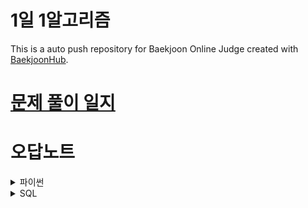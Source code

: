 # 1일 1알고리즘
This is a auto push repository for Baekjoon Online Judge created with [BaekjoonHub](https://github.com/BaekjoonHub/BaekjoonHub).

# [문제 풀이 일지](https://hi-jin-1514.notion.site/2769b2ff4b1180018635f8c86d32c52d?v=2769b2ff4b1180e28d0c000cf0ed9e6b&source=copy_link)

# 오답노트

<details>
<summary> 파이썬 </summary>
  
- 입력 빠르게 받기
  ```python
  import sys
  input = sys.stdin.readline()
  ```
- sort
- ![img_1.png](https://wikidocs.net/images/page/232020/03-1-12.png)

  - l.sort()는 원본 자체를 정렬
  - l2 = l.sorted()는 원본 그대로 두고 정렬
  - 버블정렬은 N^2 / sort는 nlogn
  - set은 n

- `enumerate()`
  - 리스트 안에 있는걸 인덱스랑 같이 반환할 수 있음 
  - `for i, num in enumerate(nums):`
- for i, j in zip(survey, choices):
  - 두 리스트를 한번에 돌림

- list(map(int,input().split())

- set(list(a))
- s.split() 
  ```python 
  s = '10 20 Z 30'
  s = s.split() # s = ['10', '20', 'Z', '30']
  ```
- popleft() = pop(0)
- ![img.png](https://velog.velcdn.com/images/snghyun331/post/ea7102a9-a733-4077-a695-89e8daa194e3/image.png)
  ```python
  from collections import deque
  a = deque()
  [a.append(i) for i in range(5)]
  a.pop() #deque([0, 1, 2, 3])

  
  b = deque()
  [b.append(i) for i in range(5)]
  b.popleft() #deque([1, 2, 3, 4])
  ```
- 배열에 있는 값이 큰순서대로 인덱스 출력하기
  ```python
  sorted_indexed_list = sorted(enumerate(per), key=lambda x: x[1], reverse=True)

  # 정렬된 결과에서 인덱스만 추출
  sorted_indices = [index + 1 for index, value in sorted_indexed_list]
  ```

- dequeue 스택과 큐의 기능을 한 번에
- 로또 파싱하기 
  - `replace("(","").replace(")","")` 가 핵심
  ```python
  data = [
      "1 2 3 4 5 (6)",
      "1 3 4 2 5 (7)"
  ]
  
  lotto_numbers = []
  for line in data:
      # 괄호 제거 후 분할
      parts = line.replace("(", "").replace(")", "").split()
      numbers = list(map(int, parts[:5]))
      bonus = int(parts[5])
      lotto_numbers.append((numbers, bonus))
  
  print(lotto_numbers)
  ```

- str() int() 타입 변환 확실하게
- 딕셔너리
   ``` python
   d = dict()
   d[a] = c

   sorted_dict = sorted(n.items(), key= lambda item:item[1], reverse=True) //딕셔너리 값으로 정렬
   ```
- 피보나치 수열
  ```python
  def solution(n):
    dp=[0,1] + [0]*n

    
    for i in range(2,n+1):
        dp[i] = dp[i-1]+dp[i-2]
  ```
- sep="", end=""
- DFS 깊이우선탐색-재귀
  ```python
  graph = {
      1: [4,5],
      2: [3],
      3: [],
      4: [2,3],
      5: [4]
  }
  
  visited = [ False ] * (len(graph) +1)
  
  def dfs(current_node):
      visited[current_node] = True
      print(current_node)
  
      for i in graph[current_node]:
          if not visited[i]:
              dfs(i)
  
  dfs(1)
  ```
- BFS 너비우선탐색-큐
  ```python
  from collections import deque
  
  graph = {
      1: [4,5],
      2: [3],
      3: [],
      4: [2,3],
      5: [4]
  }
  
  
  def bfs(start_node):
      visited = [False] * (len(graph) +1)
  
      queue = deque([start_node])
      while queue:
          node = queue.popleft()
          print(node)
  
          for i in graph[node]:
              if not visited[i]:
                  queue.append(i)
                  visited[i] = True
  
  bfs(1)
  ```
- 유기농배추
  ```python
  #dfs
  import sys
  sys.setrecursionlimit(10000)
  from sys import stdin
  input = stdin.readline
  
  from collections import deque
  
  dx = [-1, 1, 0, 0]
  dy = [0, 0, -1, 1]
  
  t = int(input())
  for _ in range(t):
      m, n, k = map(int, input().split())
      graph = [[0 for _ in range(m)] for _ in range(n)]
  
      for _ in range(k):
          a, b = map(int, input().split())
          graph[b][a] = 1
  
      def dfs(x, y): #재귀
          graph[y][x] = 0  # 시작점 방문 처리
  
          for i in range(4):
              nx = x + dx[i]
              ny = y + dy[i]
  
              if nx < 0 or nx >= m or ny < 0 or ny >= n:
                  continue
  
              if graph[ny][nx] == 0:
                  continue
  
              if graph[ny][nx] == 1:
                  # graph[ny][nx] = 0  # 방문처리 안해도 됨
                  dfs(nx,ny)
  
      def bfs(x,y):
          queue = deque()
          queue.append((x,y))
          graph[y][x] = 0 #시작점 방문처리
  
          while queue:
              x,y = queue.popleft()
              for i in range(4):
                  nx = x + dx[i]
                  ny = y + dy[i]
  
                  if nx<0 or nx>=m or ny<0 or ny>=n:
                      continue
  
                  if graph[ny][nx]:
                      graph[ny][nx] = 0 #방문처리
                      queue.append((nx,ny))
  
  
  
      answer = 0
      for y in range(n):
          for x in range(m):
              if graph[y][x] == 1:
                  # dfs(x, y)
                  bfs(x,y)
                  answer += 1
      print(answer)
  ```
- 시뮬레이션
  ![img.png](https://img1.daumcdn.net/thumb/C163x110@2x.fwebp.q85/?fname=https%3A%2F%2Fblog.kakaocdn.net%2Fdna%2FRRSJf%2FbtrFGzBltl1%2FAAAAAAAAAAAAAAAAAAAAAFIzCKaBISbmu-8ntUennPApvfrq6KItFMHJFPNw_5Mu%2Fimg.jpg%3Fcredential%3DyqXZFxpELC7KVnFOS48ylbz2pIh7yKj8%26expires%3D1753973999%26allow_ip%3D%26allow_referer%3D%26signature%3DA9yHeoFnKRTjrkdCtMY0IS06Ebw%253D)
  ```
  (0,0)에서 시작. 좌측 상단
  
  move_type = ['L', 'R', 'U', 'D']
  dx = [0, 0, -1, 1]
  dy = [-1, 1, 0, 0]
  
  x,y =1,1
  data = list(input().split())
  
  for i in data:
      for t in range(len(move_type)):
          if i == move_type[t]:
              nx = x + dx[t] #초기화 안해도 파이썬은 가능
              ny = y + dy[t]
  
      if nx <1 or ny < 1 or nx >n or ny>n:
          continue
  
      x = nx
      y = ny
  ```
  - 알파벳 -> 숫자
    - 대문자 `ord(문자) - ord('A') + 1`
    - 소문자 `ord(문자) - ord('a') + 1`
</details>

<details>
<summary> SQL </summary>
  
- `DATE_FORMAT(PUBLISHED_DATE,'%Y-%m-%d') as PUBLISHED_DATE`
</details>
